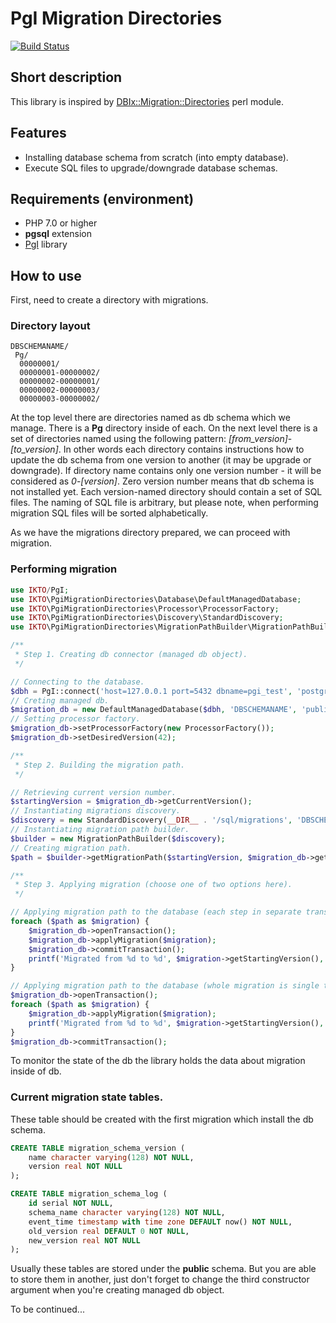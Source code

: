 # PgI Migration Directories

[![Build Status](https://travis-ci.org/ikto/pgi-migration-directories.svg?branch=dev)](https://travis-ci.org/ikto/pgi-migration-directories)

## Short description

This library is inspired by [DBIx::Migration::Directories](http://search.cpan.org/~crakrjack/DBIx-Migration-Directories-0.12/) perl module.

## Features

 - Installing database schema from scratch (into empty database).
 - Execute SQL files to upgrade/downgrade database schemas.

## Requirements (environment)

 - PHP 7.0 or higher
 - **pgsql** extension
 - [PgI](https://github.com/ikto/pgi) library

## How to use

First, need to create a directory with migrations.

### Directory layout

```
DBSCHEMANAME/
 Pg/
  00000001/
  00000001-00000002/
  00000002-00000001/
  00000002-00000003/
  00000003-00000002/
```

At the top level there are directories named as db schema which we manage.
There is a **Pg** directory inside of each.
On the next level there is a set of directories named using the following pattern: *[from_version]*-*[to_version]*.
In other words each directory contains instructions how to update the db schema from one version to another (it may be upgrade or downgrade).
If directory name contains only one version number - it will be considered as *0*-*[version]*.
Zero version number means that db schema is not installed yet.
Each version-named directory should contain a set of SQL files.
The naming of SQL file is arbitrary, but please note, when performing migration SQL files will be sorted alphabetically.


As we have the migrations directory prepared, we can proceed with migration.

### Performing migration

```php
use IKTO/PgI;
use IKTO\PgiMigrationDirectories\Database\DefaultManagedDatabase;
use IKTO\PgiMigrationDirectories\Processor\ProcessorFactory;
use IKTO\PgiMigrationDirectories\Discovery\StandardDiscovery;
use IKTO\PgiMigrationDirectories\MigrationPathBuilder\MigrationPathBuilder;

/**
 * Step 1. Creating db connector (managed db object).
 */

// Connecting to the database.
$dbh = PgI::connect('host=127.0.0.1 port=5432 dbname=pgi_test', 'postgres', 'postgres');
// Creting managed db.
$migration_db = new DefaultManagedDatabase($dbh, 'DBSCHEMANAME', 'public');
// Setting processor factory.
$migration_db->setProcessorFactory(new ProcessorFactory());
$migration_db->setDesiredVersion(42);

/**
 * Step 2. Building the migration path.
 */

// Retrieving current version number.
$startingVersion = $migration_db->getCurrentVersion();
// Instantiating migrations discovery.
$discovery = new StandardDiscovery(__DIR__ . '/sql/migrations', 'DBSCHEMANAME');
// Instantiating migration path builder.
$builder = new MigrationPathBuilder($discovery);
// Creating migration path.
$path = $builder->getMigrationPath($startingVersion, $migration_db->getDesiredVersion());

/**
 * Step 3. Applying migration (choose one of two options here).
 */

// Applying migration path to the database (each step in separate transaction).
foreach ($path as $migration) {
    $migration_db->openTransaction();
    $migration_db->applyMigration($migration);
    $migration_db->commitTransaction();
    printf('Migrated from %d to %d', $migration->getStartingVersion(), $migration->getTargetVersion());
}

// Applying migration path to the database (whole migration is single transaction).
$migration_db->openTransaction();
foreach ($path as $migration) {
    $migration_db->applyMigration($migration);
    printf('Migrated from %d to %d', $migration->getStartingVersion(), $migration->getTargetVersion());
}
$migration_db->commitTransaction();
```

To monitor the state of the db the library holds the data about migration inside of db.

### Current migration state tables.

These table should be created with the first migration which install the db schema.

```sql
CREATE TABLE migration_schema_version (
    name character varying(128) NOT NULL,
    version real NOT NULL
);
```

```sql
CREATE TABLE migration_schema_log (
    id serial NOT NULL,
    schema_name character varying(128) NOT NULL,
    event_time timestamp with time zone DEFAULT now() NOT NULL,
    old_version real DEFAULT 0 NOT NULL,
    new_version real NOT NULL
);
```

Usually these tables are stored under the **public** schema.
But you are able to store them in another, just don't forget to change the third constructor argument when you're creating managed db object.

To be continued...
